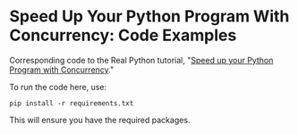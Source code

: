 # Speed Up Your Python Program With Concurrency: Code Examples

Corresponding code to the Real Python tutorial, "[Speed up your Python Program with Concurrency](https://realpython.com/python-concurrency-overview/)."

To run the code here, use:

    pip install -r requirements.txt

This will ensure you have the required packages.
